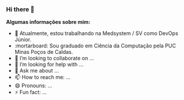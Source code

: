 ### Hi there 👋


**Algumas informações sobre mim:**

- :briefcase: Atualmente, estou trabalhando na Medsystem / SV como DevOps Júnior.
- :mortarboard: Sou graduado em Ciência da Computação pela PUC Minas Poços de Caldas.
- 👯 I’m looking to collaborate on ...
- 🤔 I’m looking for help with ...
- 💬 Ask me about ...
- 📫 How to reach me: ...
- 😄 Pronouns: ...
- ⚡ Fun fact: ...

